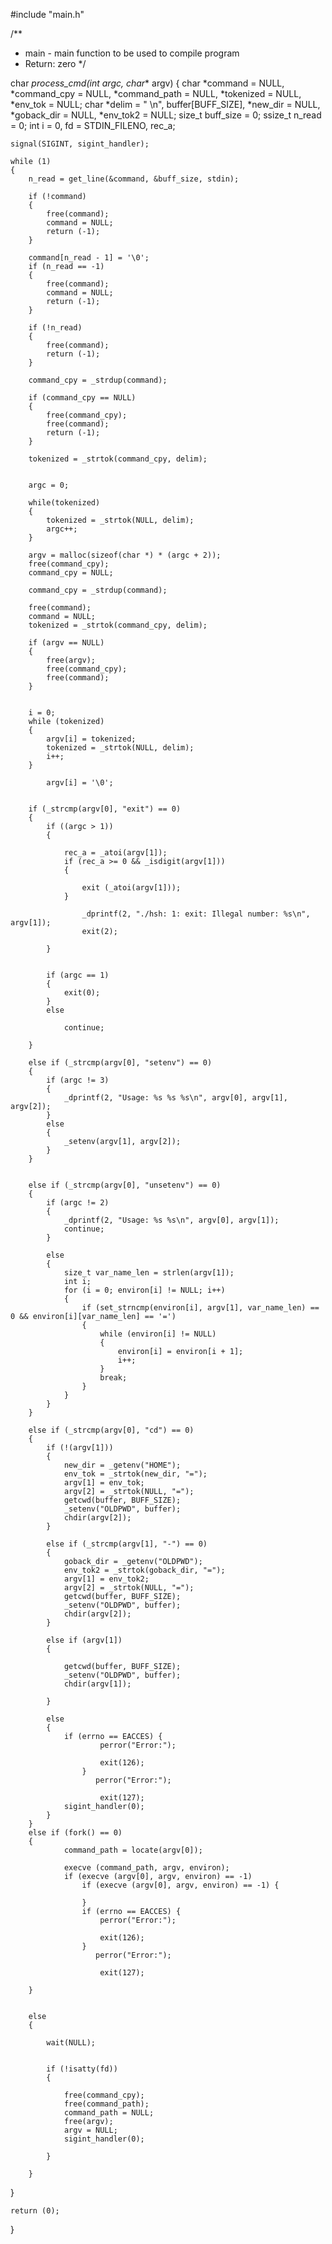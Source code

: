 #include "main.h"

/**
* main - main function to be used to compile program
* Return: zero
*/

char *process_cmd(int argc, char** argv)
{
	char *command = NULL, *command_cpy = NULL, *command_path = NULL, *tokenized = NULL, *env_tok = NULL;
	char *delim = " \n", buffer[BUFF_SIZE], *new_dir = NULL, *goback_dir = NULL, *env_tok2 = NULL;
	size_t buff_size = 0;
	ssize_t n_read = 0;
	int i = 0, fd = STDIN_FILENO, rec_a;

	
	signal(SIGINT, sigint_handler);

	while (1)
	{
		n_read = get_line(&command, &buff_size, stdin);

		if (!command)
		{
			free(command);
			command = NULL;
			return (-1);
		}

		command[n_read - 1] = '\0';
		if (n_read == -1)
		{
			free(command);
			command = NULL;
			return (-1);
		}

		if (!n_read)
		{
			free(command);
			return (-1);
		}

		command_cpy = _strdup(command);

		if (command_cpy == NULL)
		{
			free(command_cpy);
			free(command);
			return (-1);
		}

		tokenized = _strtok(command_cpy, delim);
		

		argc = 0;

		while(tokenized)
		{
			tokenized = _strtok(NULL, delim);
			argc++;
		}

		argv = malloc(sizeof(char *) * (argc + 2));
		free(command_cpy);
		command_cpy = NULL;
		
		command_cpy = _strdup(command);

		free(command);
		command = NULL;
		tokenized = _strtok(command_cpy, delim);
		
		if (argv == NULL)
		{
			free(argv);
            free(command_cpy);
            free(command);
		}

		
		i = 0;
		while (tokenized)
		{
			argv[i] = tokenized;
			tokenized = _strtok(NULL, delim);
			i++;
		}
		
			argv[i] = '\0';

		
		if (_strcmp(argv[0], "exit") == 0)
		{
			if ((argc > 1))
			{
			
				rec_a = _atoi(argv[1]);
				if (rec_a >= 0 && _isdigit(argv[1]))
				{
					
					exit (_atoi(argv[1]));
				}

					_dprintf(2, "./hsh: 1: exit: Illegal number: %s\n", argv[1]);
					exit(2);
				
			}


			if (argc == 1)
			{
				exit(0);
			}
			else

				continue;
		
		}

		else if (_strcmp(argv[0], "setenv") == 0)
		{
            if (argc != 3) 
			{
                _dprintf(2, "Usage: %s %s %s\n", argv[0], argv[1], argv[2]);
            } 
			else 
			{
                _setenv(argv[1], argv[2]);
            }
        }


		else if (_strcmp(argv[0], "unsetenv") == 0)
		{
  			if (argc != 2)
   			{
       			_dprintf(2, "Usage: %s %s\n", argv[0], argv[1]);
				continue;
    		}

    		else
    		{
       			size_t var_name_len = strlen(argv[1]);
        		int i;
        		for (i = 0; environ[i] != NULL; i++)
        		{
            		if (set_strncmp(environ[i], argv[1], var_name_len) == 0 && environ[i][var_name_len] == '=')
            		{
                		while (environ[i] != NULL)
                		{
                   			environ[i] = environ[i + 1];
                    		i++;
                		}
                		break;
            		}
        		}
    		}
		}

		else if (_strcmp(argv[0], "cd") == 0)
		{
			if (!(argv[1]))
			{
				new_dir = _getenv("HOME");
				env_tok = _strtok(new_dir, "=");
				argv[1] = env_tok;
				argv[2] = _strtok(NULL, "=");
				getcwd(buffer, BUFF_SIZE);
				_setenv("OLDPWD", buffer);
				chdir(argv[2]);
			}

			else if (_strcmp(argv[1], "-") == 0)
			{
				goback_dir = _getenv("OLDPWD");
				env_tok2 = _strtok(goback_dir, "=");
				argv[1] = env_tok2;
				argv[2] = _strtok(NULL, "=");
				getcwd(buffer, BUFF_SIZE);
				_setenv("OLDPWD", buffer);
				chdir(argv[2]);
			}

			else if (argv[1])
			{

				getcwd(buffer, BUFF_SIZE);
				_setenv("OLDPWD", buffer);
				chdir(argv[1]);

			}

			else
			{
				if (errno == EACCES) {
                        perror("Error:");
						
                        exit(126);
					}
                       perror("Error:");
						
                        exit(127);
				sigint_handler(0);
			}
		}
		else if (fork() == 0)
		{
				command_path = locate(argv[0]);

				execve (command_path, argv, environ);
				if (execve (argv[0], argv, environ) == -1)
					if (execve (argv[0], argv, environ) == -1) {
						
					}
                    if (errno == EACCES) {
                        perror("Error:");
						
                        exit(126);
					}
                       perror("Error:");
						
                        exit(127);
        
        }
			

		else
		{

			wait(NULL);

			
			if (!isatty(fd))
			{
				
				free(command_cpy);
				free(command_path);
				command_path = NULL;
				free(argv);
				argv = NULL;
				sigint_handler(0);
			
			}
	
		}
				
}

	return (0);
}
